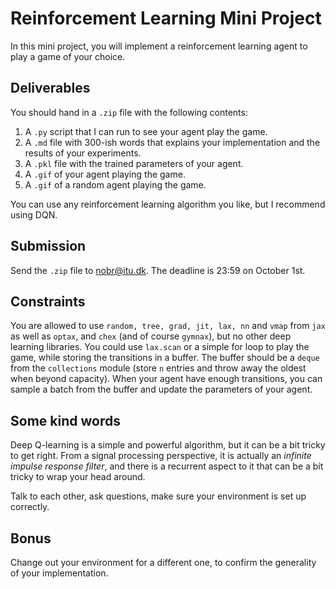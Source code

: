 # Reinforcement Learning Mini Project

In this mini project, you will implement a reinforcement learning agent to play a game of your choice.

## Deliverables

You should hand in a `.zip` file with the following contents:

1. A `.py` script that I can run to see your agent play the game.
2. A `.md` file with 300-ish words that explains your implementation and the results of your experiments.
3. A `.pkl` file with the trained parameters of your agent.
4. A `.gif` of your agent playing the game.
5. A `.gif` of a random agent playing the game.

You can use any reinforcement learning algorithm you like, but I recommend using DQN.

## Submission

Send the `.zip` file to [nobr@itu.dk](mailto:nobr@itu.dk).
The deadline is 23:59 on October 1st.

## Constraints

You are allowed to use `random, tree, grad, jit, lax, nn` and `vmap` from `jax` as well as `optax`, and `chex` (and of course `gymnax`), but no other deep learning libraries.
You could use `lax.scan` or a simple for loop to play the game, while storing the transitions in a buffer.
The buffer should be a `deque` from the `collections` module (store `n` entries and throw away the oldest when beyond capacity).
When your agent have enough transitions, you can sample a batch from the buffer and update the parameters of your agent.

## Some kind words

Deep Q-learning is a simple and powerful algorithm, but it can be a bit tricky to get right.
From a signal processing perspective, it is actually an _infinite impulse response filter_,
and there is a recurrent aspect to it that can be a bit tricky to wrap your head around.

Talk to each other, ask questions, make sure your environment is set up correctly.

## Bonus

Change out your environment for a different one, to confirm the generality of your implementation.

